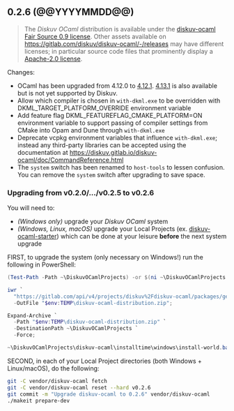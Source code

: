 ## 0.2.6 (@@YYYYMMDD@@)

> The *Diskuv OCaml* distribution is available under the
[diskuv-ocaml Fair Source 0.9 license](https://gitlab.com/diskuv/diskuv-ocaml/-/raw/main/LICENSE.txt).
Other assets available on https://gitlab.com/diskuv/diskuv-ocaml/-/releases may have different licenses;
in particular source code files that prominently display a
[Apache-2.0 license](https://www.apache.org/licenses/LICENSE-2.0.txt).

Changes:
* OCaml has been upgraded from 4.12.0 to [4.12.1](https://ocaml.org/releases/4.12.1.html).
  [4.13.1](https://ocaml.org/releases/4.13.1.html) is also available but is not yet supported by Diskuv.
* Allow which compiler is chosen in `with-dkml.exe` to be overridden with DKML_TARGET_PLATFORM_OVERRIDE environment variable
* Add feature flag DKML_FEATUREFLAG_CMAKE_PLATFORM=ON environment variable to support passing of compiler settings from CMake
  into Opam and Dune through `with-dkml.exe`
* Deprecate vcpkg environment variables that influence `with-dkml.exe`; instead any third-party libraries can be accepted
  using the documentation at https://diskuv.gitlab.io/diskuv-ocaml/doc/CommandReference.html
* The `system` switch has been renamed to `host-tools` to lessen confusion.
  You can remove the `system` switch after upgrading to save space.

### Upgrading from v0.2.0/.../v0.2.5 to v0.2.6

You will need to:
* *(Windows only)* upgrade your *Diskuv OCaml* system
* *(Windows, Linux, macOS)* upgrade your Local Projects (ex. [diskuv-ocaml-starter](https://gitlab.com/diskuv/diskuv-ocaml-starter))
  which can be done at your leisure **before** the next system upgrade

FIRST, to upgrade the system (only necessary on Windows!) run the following in PowerShell:

```powershell
(Test-Path -Path ~\DiskuvOCamlProjects) -or $(ni ~\DiskuvOCamlProjects -ItemType Directory);

iwr `
  "https://gitlab.com/api/v4/projects/diskuv%2Fdiskuv-ocaml/packages/generic/distribution-portable/0.2.6/distribution-portable.zip" `
  -OutFile "$env:TEMP\diskuv-ocaml-distribution.zip";

Expand-Archive `
  -Path "$env:TEMP\diskuv-ocaml-distribution.zip" `
  -DestinationPath ~\DiskuvOCamlProjects `
  -Force;

~\DiskuvOCamlProjects\diskuv-ocaml\installtime\windows\install-world.bat;
```

SECOND, in each of your Local Project directories (both Windows + Linux/macOS), do the following:

```bash
git -C vendor/diskuv-ocaml fetch
git -C vendor/diskuv-ocaml reset --hard v0.2.6
git commit -m "Upgrade diskuv-ocaml to 0.2.6" vendor/diskuv-ocaml
./makeit prepare-dev
```
